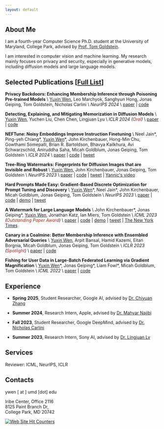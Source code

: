 ```yaml
---
layout: default
---
```


## About Me
I am a fourth-year Computer Science Ph.D. student at the University of Maryland, College Park, advised by [Prof. Tom Goldstein](https://www.cs.umd.edu/~tomg/). 

I am interested in computer vision and machine learning. My research mainly focuses on privacy and security, especially in generative models, including diffusion models and large language models.

## Selected Publications \[[Full List](https://scholar.google.com/citations?user=oUYfjg0AAAAJ&hl=en)\]

__Privacy Backdoors: Enhancing Membership Inference through Poisoning Pre-trained Models__ \\
<u>Yuxin Wen</u>, Leo Marchyok, Sanghyun Hong, Jonas Geiping, Tom Goldstein, Nicholas Carlini \\
_NeurIPS 2024_ \\
[paper](https://arxiv.org/abs/2404.01231) | [code](https://github.com/YuxinWenRick/privacy-backdoors)

__Detecting, Explaining, and Mitigating Memorization in Diffusion Models__ \\
<u>Yuxin Wen</u>, Yuchen Liu, Chen Chen, Lingjuan Lyu \\
_ICLR 2024 (<span style="color:#A52A2A">Oral</span>)_ \\
[paper](https://openreview.net/forum?id=84n3UwkH7b) | [code](https://github.com/YuxinWenRick/diffusion_memorization)

__NEFTune: Noisy Embeddings Improve Instruction Finetuning__ \\
Neel Jain\*, Ping-yeh Chiang\*, <u>Yuxin Wen</u>\*, John Kirchenbauer, Hong-Min Chu, Gowthami Somepalli, Brian R. Bartoldson, Bhavya Kailkhura, Avi Schwarzschild, Aniruddha Saha, Micah Goldblum, Jonas Geiping, Tom Goldstein \\
_ICLR 2024_ \\
[paper](https://arxiv.org/abs/2310.05914) | [code](https://github.com/neelsjain/NEFTune) | [tweet](https://x.com/tomgoldsteincs/status/1712498076340932855?s=20)

__Tree-Ring Watermarks: Fingerprints for Diffusion Images that are Invisible and Robust__ \\
<u>Yuxin Wen</u>, John Kirchenbauer, Jonas Geiping, Tom Goldstein \\
_NeurIPS 2023_ \\
[paper](https://arxiv.org/abs/2305.20030) | [code](https://github.com/YuxinWenRick/tree-ring-watermark) | [tweet](https://twitter.com/jonasgeiping/status/1664379589034950659) | [Yannic's video](https://www.youtube.com/watch?v=WncUlZYpdq4)

__Hard Prompts Made Easy: Gradient-Based Discrete Optimization for Prompt Tuning and Discovery__ \\
<u>Yuxin Wen</u>\*, Neel Jain\*, John Kirchenbauer, Micah Goldblum, Jonas Geiping, Tom Goldstein \\
_NeurIPS 2023_ \\
[paper](https://arxiv.org/abs/2302.03668) | [code](https://github.com/YuxinWenRick/hard-prompts-made-easy) | [demo](https://huggingface.co/spaces/tomg-group-umd/pez-dispenser) | [tweet](https://twitter.com/tomgoldsteincs/status/1623358917110538240)

__A Watermark for Large Language Models__ \\
John Kirchenbauer\*, Jonas Geiping\*, <u>Yuxin Wen</u>, Jonathan Katz, Ian Miers, Tom Goldstein \\
_ICML 2023 (<span style="color:#A52A2A">Outstanding Paper Award</span>)_ \\
[paper](https://arxiv.org/abs/2301.10226) | [code](https://github.com/jwkirchenbauer/lm-watermarking) | [demo](https://huggingface.co/spaces/tomg-group-umd/lm-watermarking) | [tweet](https://twitter.com/tomgoldsteincs/status/1618287665006403585) | [The New York Times](https://www.nytimes.com/interactive/2023/02/17/business/ai-text-detection.html)

__Canary in a Coalmine: Better Membership Inference with Ensembled Adversarial Queries__ \\
<u>Yuxin Wen</u>, Arpit Bansal, Hamid Kazemi, Eitan Borgnia, Micah Goldblum, Jonas Geiping, Tom Goldstein \\
_ICLR 2023 (<span style="color:#A52A2A">Spotlight</span>)_ \\
[paper](https://arxiv.org/abs/2210.10750) | [code](https://github.com/YuxinWenRick/canary-in-a-coalmine)

__Fishing for User Data in Large-Batch Federated Learning via Gradient Magnification__ \\
<u>Yuxin Wen</u>\*, Jonas Geiping\*, Liam Fowl\*, Micah Goldblum, Tom Goldstein \\
_ICML 2022_ \\
[paper](https://arxiv.org/abs/2202.00580) | [code](https://github.com/JonasGeiping/breaching)

## Experience
- **Spring 2025**, Student Researcher, Google AI, advised by [Dr. Chiyuan Zhang](https://pluskid.org/)

- **Summer 2024**, Research Intern, Apple, advised by [Dr. Mahyar Najibi](https://www.mahyarnajibi.com/)

- **Fall 2023**, Student Researcher, Google DeepMind, advised by [Dr. Nicholas Carlini](https://nicholas.carlini.com/)

- **Summer 2023**, Research Intern, Sony AI, advised by [Dr. Lingjuan Lv](https://sites.google.com/view/lingjuan-lyu/home)

## Services
Reviewer: ICML, NeurIPS, ICLR

## Contacts
ywen [ at ] umd [dot] edu

Iribe Center, Office 2116  
8125 Paint Branch Dr,  
College Park, MD 20742

<a href="https://www.easycounter.com/">
<img src="https://www.easycounter.com/counter.php?ywen"
border="0" alt="Web Site Hit Counters"></a>